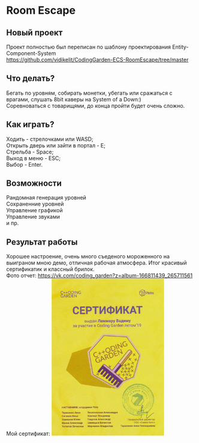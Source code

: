# Room Escape

## Новый проект
Проект полностью был переписан по шаблону проектирования Entity-Component-System<br/>
https://github.com/vidikelit/CodingGarden-ECS-RoomEscape/tree/master

## Что делать?
Бегать по уровням, собирать монетки, убегать или сражаться с врагами, слушать 8bit каверы на System of a Down:)<br/>
Соревноваться с товарищями, до конца пройти будет очень сложно.

## Как играть?
Ходить - стрелочками или WASD;<br/>
Открыть дверь или зайти в портал - E;<br/>
Стрельба - Space;<br/>
Выход в меню - ESC;<br/>
Выбор - Enter.

## Возможности
Рандомная генерация уровней<br/>
Сохраненние уровней<br/>
Управление графикой<br/>
Управление звуками<br/>
и пр.

## Результат работы
Хорошее настроение, очень много съеденого мороженного на выиграном мною демо, отличная рабочая атмосфера. Итог красивый сертификатик и классный брилок.<br/>
Фото отчет: https://vk.com/coding_garden?z=album-166811439_265711561<br/>
Мой сертификат: ![](/readme/certificate_resizer.jpg)
